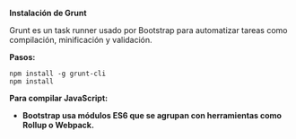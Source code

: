 **Instalación de Grunt**

Grunt es un task runner usado por Bootstrap para automatizar tareas como compilación, minificación y validación.

**Pasos:**

```
npm install -g grunt-cli
npm install
```

**Para compilar JavaScript:**
* **Bootstrap usa módulos ES6 que se agrupan con herramientas como Rollup o Webpack.**